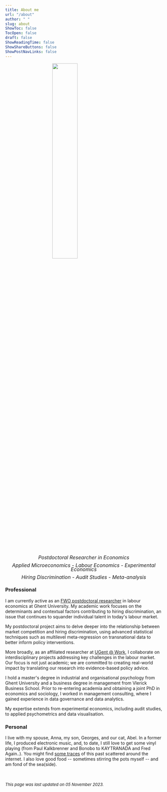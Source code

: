 ```yaml
---
title: About me
url: "/about"
author: " "
slug: about
ShowToc: false
TocOpen: false
draft: false
ShowReadingTime: false
ShowShareButtons: false
ShowPostNavLinks: false
---
```




<img src="https://raw.githubusercontent.com/lglip/louislippens/main/images/profilecutout.png" width="40%" style="display: block; margin: auto;" />

<p style="line-height:.8; font-style:italic; text-align:center"><font size="3">Postdoctoral Researcher in Economics<br></br>Applied Microeconomics - Labour Economics - Experimental Economics<br></br>Hiring Discrimination - Audit Studies - Meta-analysis</font></p>

### Professional
I am currently active as an [FWO postdoctoral researcher](https://www.fwo.be/en/fellowships-funding/postdoctoral-fellowships/junior-postdoctoral-fellowship/) in labour economics at Ghent University. My academic work focuses on the determinants and contextual factors contributing to hiring discrimination, an issue that continues to squander individual talent in today's labour market.

My postdoctoral project aims to delve deeper into the relationship between market competition and hiring discrimination, using advanced statistical techniques such as multilevel meta-regression on transnational data to better inform policy interventions.

More broadly, as an affiliated researcher at [UGent @ Work](https://www.ugent.be/ugentatwork/en), I collaborate on interdisciplinary projects addressing key challenges in the labour market. Our focus is not just academic; we are committed to creating real-world impact by translating our research into evidence-based policy advice.

I hold a master's degree in industrial and organisational psychology from Ghent University and a business degree in management from Vlerick Business School. Prior to re-entering academia and obtaining a joint PhD in economics and sociology, I worked in management consulting, where I gained experience in data governance and data analytics.

My expertise extends from experimental economics, including audit studies, to applied psychometrics and data visualisation.

### Personal
I live with my spouse, Anna, my son, Georges, and our cat, Abel. In a former life, I produced electronic music, and, to date, I still love to get some vinyl playing (from Paul Kalkbrenner and Bonobo to KAYTRANADA and Fred Again..). You might find <a href="https://soundcloud.com/subwaves" target="_blank">some traces</a> of this past scattered around the internet. I also love good food -- sometimes stirring the pots myself -- and am fond of the sea(side).

<br></br>
<font size="2">
_This page was last updated on 05 November 2023._
<font>
